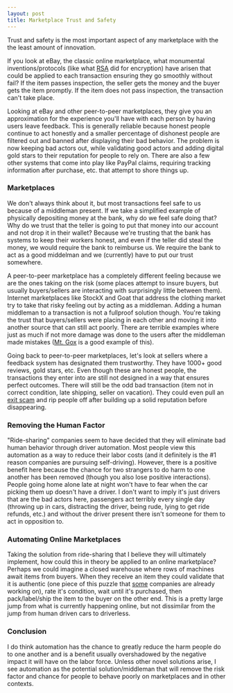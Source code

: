 ```yaml
---
layout: post
title: Marketplace Trust and Safety
---
```



Trust and safety is the most important aspect of any marketplace with the the least amount of innovation.

If you look at eBay, the classic online marketplace, what monumental inventions/protocols (like what [RSA](https://en.wikipedia.org/wiki/RSA_(cryptosystem)) did for encryption) have arisen that could be applied to each transaction ensuring they go smoothly without fail? If the item passes  inspection, the seller gets the money and the buyer gets the item promptly. If the item does not pass inspection, the transaction can't take place. 

Looking at eBay and other peer-to-peer marketplaces, they give you an approximation for the experience you'll have with each person by having users leave feedback. This is generally reliable because honest people continue to act honestly and a smaller percentage of dishonest people are filtered out and banned after displaying their bad behavior. The problem is now keeping bad actors out, while validating good actors and adding digital gold stars to their reputation for people to rely on. There are also a few other systems that come into play like PayPal claims, requiring tracking information after purchase, etc. that attempt to shore things up.

### Marketplaces

We don't always think about it, but most transactions feel safe to us because of a middleman present. If we take a simplified example of physically depositing money at the bank, why do we feel safe doing that? Why do we trust that the teller is going to put that money into our account and not drop it in their wallet? Because we're trusting that the bank has systems to keep their workers honest, and even if the teller did steal the money, we would require the bank to reimburse us. We require the bank to act as a good middelman and we (currently) have to put our trust somewhere.

A peer-to-peer marketplace has a completely different feeling because we are the ones taking on the risk (some places attempt to insure buyers, but usually buyers/sellers are interacting with surprisingly little between them). Internet marketplaces like StockX and Goat that address the clothing market try to take that risky feeling out by acting as a middleman. Adding a human middleman to a transaction is not a fullproof solution though. You're taking the trust that buyers/sellers were placing in each other and moving it into another source that can still act poorly. There are terrible examples where just as much if not more damage was done to the users after the middleman made mistakes ([Mt. Gox](https://www.investopedia.com/terms/m/mt-gox.asp) is a good example of this). 

Going back to peer-to-peer marketplaces, let's look at sellers where a feedback system has designated them trustworthy. They have 1000+ good reviews, gold stars, etc. Even though these are honest people, the transactions they enter into are still not designed in a way that ensures perfect outcomes. There will still be the odd bad transaction (item not in correct condition, late shipping, seller on vacation). They could even pull an [exit scam](https://en.wikipedia.org/wiki/Exit_scam) and rip people off after building up a solid reputation before disappearing.

### Removing the Human Factor

"Ride-sharing" companies seem to have decided that they will eliminate bad human behavior through driver automation. Most people view this automation as a way to reduce their labor costs (and it definitely is the #1 reason companies are pursuing self-driving). However, there is a positive benefit here because the chance for two strangers to do harm to one another has been removed (though you also lose positive interactions). People going home alone late at night won't have to fear  when the car picking them up doesn't have a driver. I don't want to imply it's just drivers that are the bad actors here, passengers act terribly every single day (throwing up in cars, distracting the driver, being rude, lying to get ride refunds, etc.) and without the driver present there isn't someone for them to act in opposition to.

### Automating Online Marketplaces

Taking the solution from ride-sharing that I believe they will ultimately implement, how could this in theory be applied to an online marketplace? Perhaps we could imagine a closed warehouse where rows of machines await items from buyers. When they receive an item they could validate that it is authentic (one piece of this puzzle that [some](https://www.entrupy.com/) companies are already working on), rate it's condition, wait until it's purchased, then pack/label/ship the item to the buyer on the other end. This is a pretty large jump from what is currently happening online, but not dissimilar from the jump from human driven cars to driverless.

### Conclusion

I do think automation has the chance to greatly reduce the harm people do to one another and is a benefit usually overshadowed by the negative impact it will have on the labor force. Unless other novel solutions arise, I see automation as the potential solution/middleman that will remove the risk factor and chance for people to behave poorly on marketplaces and in other contexts.
